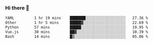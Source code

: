 ### Hi there 👋

<!--
**urzz/urzz** is a ✨ _special_ ✨ repository because its `README.md` (this file) appears on your GitHub profile.

Here are some ideas to get you started:

- 🔭 I’m currently working on ...
- 🌱 I’m currently learning ...
- 👯 I’m looking to collaborate on ...
- 🤔 I’m looking for help with ...
- 💬 Ask me about ...
- 📫 How to reach me: ...
- 😄 Pronouns: ...
- ⚡ Fun fact: ...
-->

<!--START_SECTION:waka-->

```txt
YAML         1 hr 19 mins    ███████░░░░░░░░░░░░░░░░░░   27.36 %
Other        1 hr 5 mins     █████▓░░░░░░░░░░░░░░░░░░░   22.69 %
Python       57 mins         █████░░░░░░░░░░░░░░░░░░░░   19.95 %
Vue.js       30 mins         ██▓░░░░░░░░░░░░░░░░░░░░░░   10.39 %
Bash         14 mins         █▒░░░░░░░░░░░░░░░░░░░░░░░   05.06 %
```

<!--END_SECTION:waka-->
